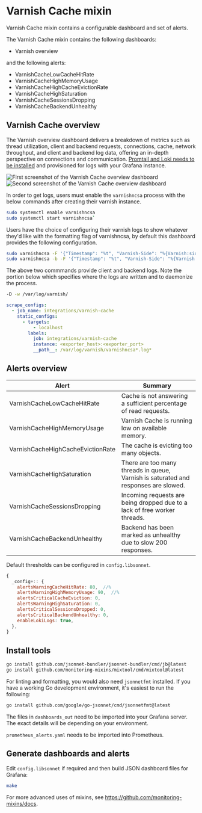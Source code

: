 # Varnish Cache mixin

Varnish Cache mixin contains a configurable dashboard and set of alerts.

The Varnish Cache mixin contains the following dashboards:

- Varnish overview

and the following alerts:

- VarnishCacheLowCacheHitRate
- VarnishCacheHighMemoryUsage
- VarnishCacheHighCacheEvictionRate
- VarnishCacheHighSaturation
- VarnishCacheSessionsDropping
- VarnishCacheBackendUnhealthy

## Varnish Cache overview

The Varnish overview dashboard delivers a breakdown of metrics such as thread utilization, client and backend requests, connections, cache, network throughput, and client and backend log data, offering an in-depth perspective on connections and communication. [Promtail and Loki needs to be installed](https://grafana.com/docs/loki/latest/installation/) and provisioned for logs with your Grafana instance.

![First screenshot of the Varnish Cache overview dashboard](https://storage.googleapis.com/grafanalabs-integration-assets/varnish/screenshots/varnish_cache_overview_1.png)
![Second screenshot of the Varnish Cache overview dashboard](https://storage.googleapis.com/grafanalabs-integration-assets/varnish/screenshots/varnish_cache_overview_2.png)

In order to get logs, users must enable the `varnishncsa` process with the below commands after creating their varnish instance.

```bash
sudo systemctl enable varnishncsa
sudo systemctl start varnishncsa`
```

Users have the choice of configuring their varnish logs to show whatever they'd like with the formatting flag of varnishncsa, by default this dashboard provides the following configuration.

```bash
sudo varnishncsa -F '{"Timestamp": "%t", "Varnish-Side": "%{Varnish:side}x", "Age": %{age}o, "Handling": "%{Varnish:handling}x", "Request": "%r", "Status": "%s", "Response-Reason": "%{VSL:RespReason}x", "Fetch-Error": "%{VSL:FetchError}x", "X-Forwarded-For": "%{x-forwarded-for}i", "Remote-User": "%u", "Bytes": "%b", "Time-To-Serve": %D, "User-Agent": "%{User-agent}i", "Referer": "%{Referer}i", "X-Varnish": "%{x-varnish}o", "X-Magento-Tags": "%{x-magento-tags}o"}}' -D -w /var/log/varnish/varnishncsa.log
sudo varnishncsa -b -F '{"Timestamp": "%t", "Varnish-Side": "%{Varnish:side}x", "Handling": "%{Varnish:handling}x", "Request": "%r", "Status": "%s", "Response-Reason": "%{VSL:RespReason}x", "Fetch-Error": "%{VSL:FetchError}x", "Bytes": "%b", "Time-To-Serve": %D}' -D -w /var/log/varnish/varnishncsa-backend.log
```

The above two commmands provide client and backend logs. Note the portion below which specifies where the logs are written and to daemonize the process.

```bash
-D -w /var/log/varnish/
```

```yaml
scrape_configs:
  - job_name: integrations/varnish-cache
    static_configs:
      - targets:
          - localhost
        labels:
          job: integrations/varnish-cache
          instance: <exporter_host>:<exporter_port>
          __path__: /var/log/varnish/varnishncsa*.log*
```

## Alerts overview

| Alert                             | Summary                                                                             |
| --------------------------------- | ----------------------------------------------------------------------------------- |
| VarnishCacheLowCacheHitRate       | Cache is not answering a sufficient percentage of read requests.                    |
| VarnishCacheHighMemoryUsage       | Varnish Cache is running low on available memory.                                   |
| VarnishCacheHighCacheEvictionRate | The cache is evicting too many objects.                                             |
| VarnishCacheHighSaturation        | There are too many threads in queue, Varnish is saturated and responses are slowed. |
| VarnishCacheSessionsDropping      | Incoming requests are being dropped due to a lack of free worker threads.           |
| VarnishCacheBackendUnhealthy      | Backend has been marked as unhealthy due to slow 200 responses.                     |

Default thresholds can be configured in `config.libsonnet`.

```js
{
  _config+:: {
    alertsWarningCacheHitRate: 80,  //%
    alertsWarningHighMemoryUsage: 90,  //%
    alertsCriticalCacheEviction: 0,
    alertsWarningHighSaturation: 0,
    alertsCriticalSessionsDropped: 0,
    alertsCriticalBackendUnhealthy: 0,
    enableLokiLogs: true,
  },
}
```

## Install tools

```bash
go install github.com/jsonnet-bundler/jsonnet-bundler/cmd/jb@latest
go install github.com/monitoring-mixins/mixtool/cmd/mixtool@latest
```

For linting and formatting, you would also need `jsonnetfmt` installed. If you
have a working Go development environment, it's easiest to run the following:

```bash
go install github.com/google/go-jsonnet/cmd/jsonnetfmt@latest
```

The files in `dashboards_out` need to be imported
into your Grafana server. The exact details will be depending on your environment.

`prometheus_alerts.yaml` needs to be imported into Prometheus.

## Generate dashboards and alerts

Edit `config.libsonnet` if required and then build JSON dashboard files for Grafana:

```bash
make
```

For more advanced uses of mixins, see
https://github.com/monitoring-mixins/docs.
